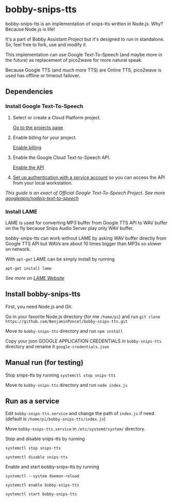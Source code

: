 # bobby-snips-tts

bobby-snips-tts is an implementation of snips-tts written in Node.js. Why? Because Node.js is life!

It's a part of Bobby Assistant Project but it's designed to run in standalone. So, feel free to fork, use and modify it.

This implementation can use Google Text-To-Speech (and maybe more in the future) as replacement of pico2wave for more natural speak.

Because Google TTS (and much more TTS) are Online TTS, pico2wave is used has offline or timeout failover.

## Dependencies

### Install Google Text-To-Speech

1.  Select or create a Cloud Platform project.

    [Go to the projects page][projects]

1.  Enable billing for your project.

    [Enable billing][billing]

1.  Enable the Google Cloud Text-to-Speech API.

    [Enable the API][enable_api]

1.  [Set up authentication with a service account][auth] so you can access the
    API from your local workstation.

*This guide is an exact of Official Google Text-To-Speech Project. See more [googleapis/nodejs-text-to-speech][tts_project]*

[projects]: https://console.cloud.google.com/project
[billing]: https://support.google.com/cloud/answer/6293499#enable-billing
[enable_api]: https://console.cloud.google.com/flows/enableapi?apiid=texttospeech.googleapis.com
[auth]: https://cloud.google.com/docs/authentication/getting-started
[tts_project]: https://github.com/googleapis/nodejs-text-to-speech

### Install LAME

LAME is used for converting MP3 buffer from Google TTS API to WAV buffer on the fly because Snips Audio Server play only WAV buffer.

bobby-snips-tts can work without LAME by asking WAV buffer directly from Google TTS API but WAVs are about 10 times bigger than MP3s so slower on network.

With `apt-get` LAME can be simply install by running

`apt-get install lame`

*See more on [LAME Website][lame_website]*

[lame_website]: http://lame.sourceforge.net

## Install bobby-snips-tts

First, you need Node.js and Git.

Go in your favorite Node.js directory (for me `/home/pi`) and run `git clone https://github.com/BenjaminPoncet/bobby-snips-tts.git`

Move to `bobby-snips-tts` directory and run `npm install`

Copy your json GOOGLE APPLICATION CREDENTIALS in `bobby-snips-tts` directory and rename it `google-credentials.json`

## Manual run (for testing)

Stop snips-tts by running `systemctl stop snips-tts`

Move to `bobby-snips-tts` directory and run `node index.js`

## Run as a service

Edit `bobby-snips-tts.service` and change the path of `index.js` if need (default is `/home/pi/bobby-snips-tts/index.js`)

Move `bobby-snips-tts.service` in `/etc/systemd/system/` directory.

Stop and disable snips-tts by running

`systemctl stop snips-tts`

`systemctl disable snips-tts`

Enable and start bobby-snips-tts by running

`systemctl --system daemon-reload`

`systemctl enable bobby-snips-tts`

`systemctl start bobby-snips-tts`






